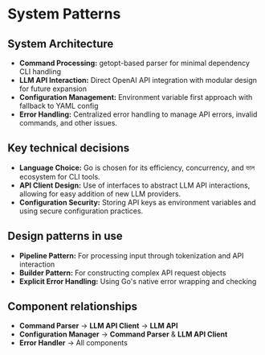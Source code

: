 # System Patterns

## System Architecture
- **Command Processing:** getopt-based parser for minimal dependency CLI handling
- **LLM API Interaction:** Direct OpenAI API integration with modular design for future expansion
- **Configuration Management:** Environment variable first approach with fallback to YAML config
- **Error Handling:** Centralized error handling to manage API errors, invalid commands, and other issues.

## Key technical decisions
- **Language Choice:** Go is chosen for its efficiency, concurrency, and ভাল ecosystem for CLI tools.
- **API Client Design:** Use of interfaces to abstract LLM API interactions, allowing for easy addition of new LLM providers.
- **Configuration Security:**  Storing API keys as environment variables and using secure configuration practices.

## Design patterns in use
- **Pipeline Pattern:** For processing input through tokenization and API interaction
- **Builder Pattern:** For constructing complex API request objects
- **Explicit Error Handling:** Using Go's native error wrapping and checking

## Component relationships
- **Command Parser** -> **LLM API Client** -> **LLM API**
- **Configuration Manager** -> **Command Parser** & **LLM API Client**
- **Error Handler** -> All components
